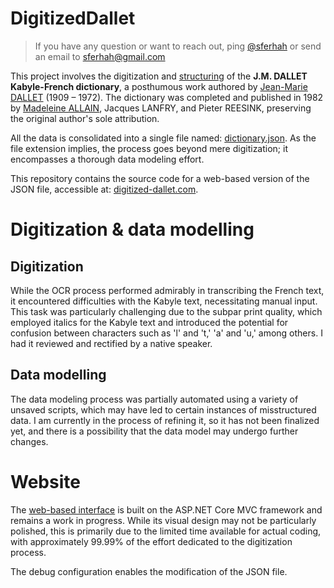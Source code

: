 # DigitizedDallet
> If you have any question or want to reach out, ping [@sferhah](http://github.com/sferhah) or send an email to sferhah@gmail.com
 
This project involves the digitization and [structuring](https://en.wikipedia.org/wiki/Data_modeling) of the **J.M. DALLET Kabyle-French dictionary**, a posthumous work authored by [Jean-Marie DALLET](https://www.wikidata.org/wiki/Q117833370) (1909 – 1972). The dictionary was completed and published in 1982 by [Madeleine ALLAIN](https://www.wikidata.org/wiki/Q25691511), Jacques LANFRY, and Pieter REESINK, preserving the original author's sole attribution.

All the data is consolidated into a single file named: [dictionary.json](https://github.com/sferhah/DigitizedDallet/blob/master/DigitizedDallet/wwwroot/dictionary.json). As the file extension implies, the process goes beyond mere digitization; it encompasses a thorough data modeling effort.

This repository contains the source code for a web-based version of the JSON file, accessible at: [digitized-dallet.com](http://digitized-dallet.com).

# Digitization & data modelling
## Digitization
While the OCR process performed admirably in transcribing the French text, it encountered difficulties with the Kabyle text, necessitating manual input. This task was particularly challenging due to the subpar print quality, which employed italics for the Kabyle text and introduced the potential for confusion between characters such as 'l' and 't,' 'a' and 'u,' among others. I had it reviewed and rectified by a native speaker.

## Data modelling
The data modeling process was partially automated using a variety of unsaved scripts, which may have led to certain instances of misstructured data. I am currently in the process of refining it, so it has not been finalized yet, and there is a possibility that the data model may undergo further changes.

# Website
The [web-based interface](http://digitized-dallet.com) is built on the ASP.NET Core MVC framework and remains a work in progress. While its visual design may not be particularly polished, this is primarily due to the limited time available for actual coding, with approximately 99.99% of the effort dedicated to the digitization process.

The debug configuration enables the modification of the JSON file.
